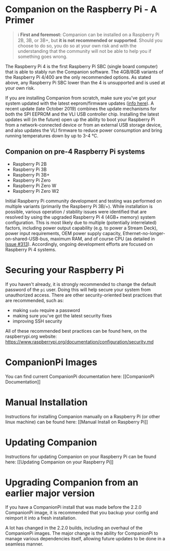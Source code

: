 # Companion on the Raspberry Pi - A Primer

> :information_source: **First and foremost:** Companion can be installed on a Raspberry Pi 2B, 3B, or 3B+, but **it is not recommended or supported**. Should you choose to do so, you do so at your own risk and with the understanding that the community will not be able to help you if something goes wrong.

The Raspberry Pi 4 is the first Raspberry Pi SBC (single board computer) that is able to stably run the Companion software. The 4GB/8GB variants of the Raspberry Pi 4/400 are the only recommended options. As stated above, any Raspberry Pi SBC lower than the 4 is unsupported and is used at your own risk.

If you are installing Companion from scratch, make sure you've got your system updated with the latest eeprom/firmware updates ([info here](https://www.raspberrypi.org/forums/viewtopic.php?t=255001)). A recent update (late October 2019) combines the update mechanisms for both the SPI EEPROM and the VLI USB controller chip. Installing the latest updates will (in the future) open up the ability to boot your Raspberry Pi from a network-connected device or from an external USB storage device, and also updates the VLI firmware to reduce power consumption and bring running temperatures down by up to 3-4 °C.

## Companion on pre-4 Raspberry Pi systems
* Raspberry Pi 2B
* Raspberry Pi 3B
* Raspberry Pi 3B+
* Raspberry Pi Zero
* Raspberry Pi Zero W
* Raspberry Pi Zero W2

Initial Raspberry Pi community development and testing was performed on multiple variants (primarily the Raspberry Pi 3B/+).  While installation is possible, various operation / stability issues were identified that are resolved by using the upgraded Raspberry Pi 4 (4GB+ memory) system configuration.  This is most likely due to multiple (potentially interrelated) factors, including power output capability (e.g. to power a Stream Deck), power input requirements, OEM power supply capacity, Ethernet-no-longer-on-shared-USB-bus, maximum RAM, and of course CPU (as detailed in [Issue #313](/bitfocus/companion/issues/313)).  Accordingly, ongoing development efforts are focused on Raspberry Pi 4 systems.

# Securing your Raspberry Pi

If you haven't already, it is strongly recommended to change the default password of the `pi` user. Doing this will help secure your system from unauthorized access. There are other security-oriented best practices that are recommended, such as:

- making `sudo` require a password
- making sure you've got the latest security fixes
- improving SSH security

All of these recommended best practices can be found here, on the raspberrypi.org website: https://www.raspberrypi.org/documentation/configuration/security.md

# CompanionPi Images

You can find current CompanionPi documentation here: [[CompanionPi Documentation]]

# Manual Installation

Instructions for installing Companion manually on a Raspberry Pi (or other linux machine) can be found here: [[Manual Install on Raspberry Pi]]

# Updating Companion

Instructions for updating Companion on your Raspberry Pi can be found here: [[Updating Companion on your Raspberry Pi]]

# Upgrading Companion from an earlier major version

If you have a CompanionPi install that was made before the 2.2.0 CompanionPi image, it is recommended that you backup your config and reimport it into a fresh installation.

A lot has changed in the 2.2.0 builds, including an overhaul of the CompanionPi images. The major change is the ability for CompanionPi to manage various dependencies itself, allowing future updates to be done in a seamless manner.
